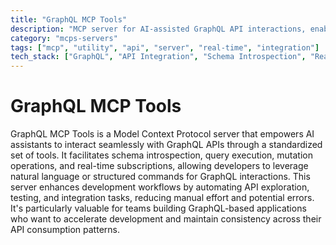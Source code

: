 ```yaml
---
title: "GraphQL MCP Tools"
description: "MCP server for AI-assisted GraphQL API interactions, enabling query execution, schema exploration, and data manipulation."
category: "mcps-servers"
tags: ["mcp", "utility", "api", "server", "real-time", "integration"]
tech_stack: ["GraphQL", "API Integration", "Schema Introspection", "Real-time Subscriptions", "Data Querying"]
---
```


# GraphQL MCP Tools

GraphQL MCP Tools is a Model Context Protocol server that empowers AI assistants to interact seamlessly with GraphQL APIs through a standardized set of tools. It facilitates schema introspection, query execution, mutation operations, and real-time subscriptions, allowing developers to leverage natural language or structured commands for GraphQL interactions. This server enhances development workflows by automating API exploration, testing, and integration tasks, reducing manual effort and potential errors. It's particularly valuable for teams building GraphQL-based applications who want to accelerate development and maintain consistency across their API consumption patterns.
